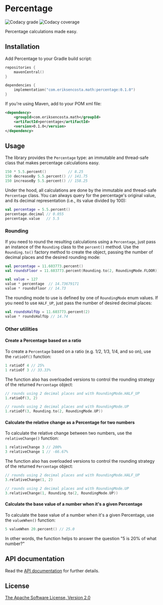 # Percentage

![Codacy grade](https://img.shields.io/codacy/grade/f4cafede889843cf9bf7196689fa6126)
![Codacy coverage](https://img.shields.io/codacy/coverage/f4cafede889843cf9bf7196689fa6126)

Percentage calculations made easy.

## Installation

Add Percentage to your Gradle build script:

```kotlin
repositories {
    mavenCentral()
}

dependencies {
    implementation("com.eriksencosta.math:percentage:0.1.0")
}
```

If you're using Maven, add to your POM xml file:

```xml
<dependency>
    <groupId>com.eriksencosta.math</groupId>
    <artifactId>percentage</artifactId>
    <version>0.1.0</version>
</dependency>
```

## Usage

The library provides the `Percentage` type: an immutable and thread-safe class that makes percentage calculations easy.

```kotlin
150 * 5.5.percent()          // 8.25
150 decreaseBy 5.5.percent() // 141.75
150 increaseBy 5.5.percent() // 158.25
```

Under the hood, all calculations are done by the immutable and thread-safe `Percentage` class. You can always query for
the percentage's original value, and its decimal representation (i.e., its value divided by 100):

```kotlin
val percentage = 5.5.percent()
percentage.decimal // 0.055
percentage.value   // 5.5
```

### Rounding

If you need to round the resulting calculations using a `Percentage`, just pass an instance of the `Rounding` class to 
the `percent()` method. Use the `Rounding.to()` factory method to create the object, passing the number of decimal 
places and the desired rounding mode:

```kotlin
val percentage = 11.603773.percent()
val roundsFloor = 11.603773.percent(Rounding.to(2, RoundingMode.FLOOR))

val value = 127
value * percentage  // 14.73679171
value * roundsFloor // 14.73
```

The rounding mode to use is defined by one of `RoundingMode` enum values. If you need to use `HALF_UP`, just pass the
number of desired decimal places:

```kotlin
val roundsHalfUp = 11.603773.percent(2)
value * roundsHalfUp // 14.74
```

### Other utilities

#### Create a Percentage based on a ratio

To create a `Percentage` based on a ratio (e.g. 1/2, 1/3, 1/4, and so on), use the `ratioOf()` function:

```kotlin
1 ratioOf 4 // 25%
1 ratioOf 3 // 33.33%
```

The function also has overloaded versions to control the rounding strategy of the returned `Percentage` object:

```kotlin
// rounds using 2 decimal places and with RoundingMode.HALF_UP
1.ratioOf(3, 2)

// rounds using 2 decimal places and with RoundingMode.UP
1.ratioOf(3, Rounding.to(2, RoundingMode.UP))
```

#### Calculate the relative change as a Percentage for two numbers

To calculate the relative change between two numbers, use the `relativeChange()` function:

```kotlin
1 relativeChange 3 // 200%
3 relativeChange 1 // -66.67%
```

The function also has overloaded versions to control the rounding strategy of the returned `Percentage` object:

```kotlin
// rounds using 2 decimal places and with RoundingMode.HALF_UP
3.relativeChange(1, 2)

// rounds using 2 decimal places and with RoundingMode.UP
3.relativeChange(1, Rounding.to(2, RoundingMode.UP))
```

#### Calculate the base value of a number when it's a given Percentage

To calculate the base value of a number when it's a given Percentage, use the `valueWhen()` function:

```kotlin
5 valueWhen 20.percent() // 25.0
```

In other words, the function helps to answer the question "5 is 20% of what number?"

## API documentation

Read the [API documentation](https://blog.eriksen.com.br/opensource/math-percentage/) for further details.

## License

[The Apache Software License, Version 2.0](https://choosealicense.com/licenses/apache/)
